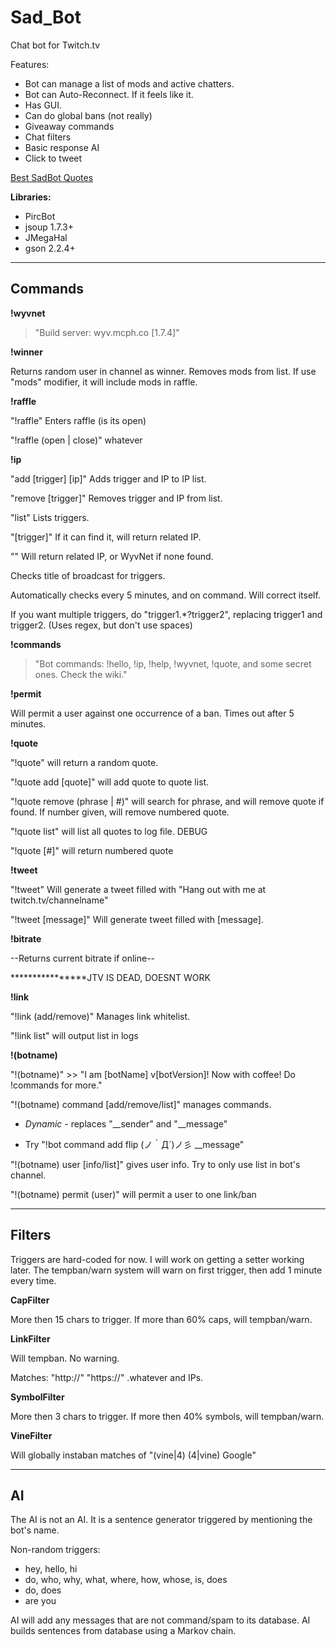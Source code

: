Sad_Bot
======

Chat bot for Twitch.tv

Features:

  * Bot can manage a list of mods and active chatters.
  * Bot can Auto-Reconnect. If it feels like it.
  * Has GUI.
  * Can do global bans (not really)
  * Giveaway commands
  * Chat filters
  * Basic response AI
  * Click to tweet

[Best SadBot Quotes](https://dl.dropboxusercontent.com/u/26842546/best%20sadbot%20quotes.txt "Best SadBot Quotes")

**Libraries:**

- PircBot
- jsoup 1.7.3+
- JMegaHal
- gson 2.2.4+

****

Commands
--------

**!wyvnet**

>"Build server: wyv.mcph.co [1.7.4]"

**!winner**

Returns random user in channel as winner. Removes mods from list. If use "mods" modifier, it will include mods in raffle.

**!raffle**

"!raffle" Enters raffle (is its open)

"!raffle (open | close)" whatever

**!ip**

"add [trigger] [ip]" Adds trigger and IP to IP list.

"remove [trigger]" Removes trigger and IP from list.

"list" Lists triggers.

"[trigger]" If it can find it, will return related IP.  

"" Will return related IP, or WyvNet if none found.

Checks title of broadcast for triggers.

Automatically checks every 5 minutes, and on command. Will correct itself.

If you want multiple triggers, do "trigger1.*?trigger2", replacing trigger1 and trigger2. (Uses regex, but don't use spaces) 

**!commands**

>"Bot commands: !hello, !ip, !help, !wyvnet, !quote, and some secret ones. Check the wiki."

**!permit**

Will permit a user against one occurrence of a ban. Times out after 5 minutes.

**!quote**

"!quote" will return a random quote.

"!quote add [quote]" will add quote to quote list.

"!quote remove (phrase | #)" will search for phrase, and will remove quote if found. If number given, will remove numbered quote.

"!quote list" will list all quotes to log file. DEBUG

"!quote [#]" will return numbered quote

**!tweet**

"!tweet" Will generate a tweet filled with "Hang out with me at twitch.tv/channelname"

"!tweet [message]" Will generate tweet filled with [message].

**!bitrate**

--Returns current bitrate if online--

****************JTV IS DEAD, DOESNT WORK

**!link**

"!link (add/remove)" Manages link whitelist. 

"!link list" will output list in logs

**!(botname)**

"!(botname)" >> "I am [botName] v[botVersion]! Now with coffee! Do !commands for more."

"!(botname) command [add/remove/list]" manages commands.



- *Dynamic* - replaces "\_\_sender" and "\_\_message"

- Try "!bot command add flip (ノ｀Д´)ノ彡 \_\_message" 

"!(botname) user [info/list]" gives user info. Try to only use list in bot's channel.

"!(botname) permit (user)" will permit a user to one link/ban

****

Filters
-------

Triggers are hard-coded for now. I will work on getting a setter working later. The tempban/warn system will warn on first trigger, then add 1 minute every time.

**CapFilter**

More then 15 chars to trigger. If more than 60% caps, will tempban/warn.

**LinkFilter**

Will tempban. No warning.

Matches: "http://" "https://" .whatever and IPs.

**SymbolFilter**

More then 3 chars to trigger. If more then 40% symbols, will tempban/warn.

**VineFilter**

Will globally instaban matches of "(vine|4) (4|vine) Google"

****

AI
--

The AI is not an AI. It is a sentence generator triggered by mentioning the bot's name.

Non-random triggers:

  * hey, hello, hi
  * do, who, why, what, where, how, whose, is, does
  * do, does
  * are you

AI will add any messages that are not command/spam to its database. AI builds sentences from database using a Markov chain.

